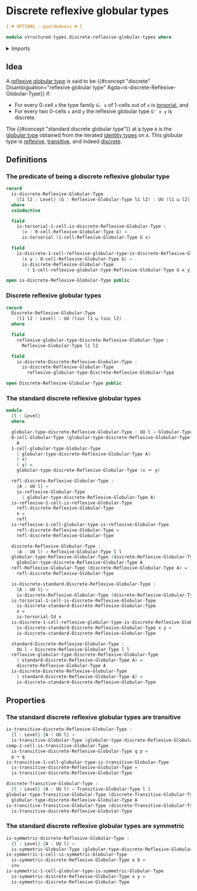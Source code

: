 # Discrete reflexive globular types

```agda
{-# OPTIONS --guardedness #-}

module structured-types.discrete-reflexive-globular-types where
```

<details><summary>Imports</summary>

```agda
open import foundation.identity-types
open import foundation.torsorial-type-families
open import foundation.universe-levels

open import structured-types.globular-types
open import structured-types.reflexive-globular-types
open import structured-types.symmetric-globular-types
open import structured-types.transitive-globular-types
```

</details>

## Idea

A [reflexive globular type](structured-types.reflexive-globular-types.md) is
said to be
{{#concept "discrete" Disambiguation="reflexive globular type" Agda=is-discrete-Reflexive-Globular-Type}}
if:

- For every 0-cell `x` the type family `G₁ x` of 1-cells out of `x` is
  [torsorial](foundation-core.torsorial-type-families.md), and
- For every two 0-cells `x` and `y` the reflexive globular type `G' x y` is
  discrete.

The {{#concept "standard discrete globular type"}} at a type `A` is the
[globular type](structured-types.globular-types.md) obtained from the iterated
[identity types](foundation-core.identity-types.md) on `A`. This globular type
is [reflexive](structured-types.reflexive-globular-types.md),
[transitive](structured-types.transitive-globular-types.md), and indeed
[discrete](structured-types.discrete-reflexive-globular-types.md).

## Definitions

### The predicate of being a discrete reflexive globular type

```agda
record
  is-discrete-Reflexive-Globular-Type
    {l1 l2 : Level} (G : Reflexive-Globular-Type l1 l2) : UU (l1 ⊔ l2)
  where
  coinductive

  field
    is-torsorial-1-cell-is-discrete-Reflexive-Globular-Type :
      (x : 0-cell-Reflexive-Globular-Type G) →
      is-torsorial (1-cell-Reflexive-Globular-Type G x)

  field
    is-discrete-1-cell-reflexive-globular-type-is-discrete-Reflexive-Globular-Type :
      (x y : 0-cell-Reflexive-Globular-Type G) →
      is-discrete-Reflexive-Globular-Type
        ( 1-cell-reflexive-globular-type-Reflexive-Globular-Type G x y)

open is-discrete-Reflexive-Globular-Type public
```

### Discrete reflexive globular types

```agda
record
  Discrete-Reflexive-Globular-Type
    (l1 l2 : Level) : UU (lsuc l1 ⊔ lsuc l2)
  where

  field
    reflexive-globular-type-Discrete-Reflexive-Globular-Type :
      Reflexive-Globular-Type l1 l2

  field
    is-discrete-Discrete-Reflexive-Globular-Type :
      is-discrete-Reflexive-Globular-Type
        reflexive-globular-type-Discrete-Reflexive-Globular-Type

open Discrete-Reflexive-Globular-Type public
```

### The standard discrete reflexive globular types

```agda
module _
  {l : Level}
  where

  globular-type-discrete-Reflexive-Globular-Type : UU l → Globular-Type l l
  0-cell-Globular-Type (globular-type-discrete-Reflexive-Globular-Type A) =
    A
  1-cell-globular-type-Globular-Type
    ( globular-type-discrete-Reflexive-Globular-Type A)
    ( x)
    ( y) =
    globular-type-discrete-Reflexive-Globular-Type (x ＝ y)

  refl-discrete-Reflexive-Globular-Type :
    {A : UU l} →
    is-reflexive-Globular-Type
      ( globular-type-discrete-Reflexive-Globular-Type A)
  is-reflexive-1-cell-is-reflexive-Globular-Type
    refl-discrete-Reflexive-Globular-Type
    x =
    refl
  is-reflexive-1-cell-globular-type-is-reflexive-Globular-Type
    refl-discrete-Reflexive-Globular-Type =
    refl-discrete-Reflexive-Globular-Type

  discrete-Reflexive-Globular-Type :
    (A : UU l) → Reflexive-Globular-Type l l
  globular-type-Reflexive-Globular-Type (discrete-Reflexive-Globular-Type A) =
    globular-type-discrete-Reflexive-Globular-Type A
  refl-Reflexive-Globular-Type (discrete-Reflexive-Globular-Type A) =
    refl-discrete-Reflexive-Globular-Type

  is-discrete-standard-Discrete-Reflexive-Globular-Type :
    {A : UU l} →
    is-discrete-Reflexive-Globular-Type (discrete-Reflexive-Globular-Type A)
  is-torsorial-1-cell-is-discrete-Reflexive-Globular-Type
    is-discrete-standard-Discrete-Reflexive-Globular-Type
    x =
    is-torsorial-Id x
  is-discrete-1-cell-reflexive-globular-type-is-discrete-Reflexive-Globular-Type
    is-discrete-standard-Discrete-Reflexive-Globular-Type x y =
    is-discrete-standard-Discrete-Reflexive-Globular-Type

  standard-Discrete-Reflexive-Globular-Type :
    UU l → Discrete-Reflexive-Globular-Type l l
  reflexive-globular-type-Discrete-Reflexive-Globular-Type
    ( standard-Discrete-Reflexive-Globular-Type A) =
    discrete-Reflexive-Globular-Type A
  is-discrete-Discrete-Reflexive-Globular-Type
    ( standard-Discrete-Reflexive-Globular-Type A) =
    is-discrete-standard-Discrete-Reflexive-Globular-Type
```

## Properties

### The standard discrete reflexive globular types are transitive

```agda
is-transitive-discrete-Reflexive-Globular-Type :
  {l : Level} {A : UU l} →
  is-transitive-Globular-Type (globular-type-discrete-Reflexive-Globular-Type A)
comp-1-cell-is-transitive-Globular-Type
  is-transitive-discrete-Reflexive-Globular-Type q p =
  p ∙ q
is-transitive-1-cell-globular-type-is-transitive-Globular-Type
  is-transitive-discrete-Reflexive-Globular-Type =
  is-transitive-discrete-Reflexive-Globular-Type

discrete-Transitive-Globular-Type :
  {l : Level} (A : UU l) → Transitive-Globular-Type l l
globular-type-Transitive-Globular-Type (discrete-Transitive-Globular-Type A) =
  globular-type-discrete-Reflexive-Globular-Type A
is-transitive-Transitive-Globular-Type (discrete-Transitive-Globular-Type A) =
  is-transitive-discrete-Reflexive-Globular-Type
```

### The standard discrete reflexive globular types are symmetric

```agda
is-symmetric-discrete-Reflexive-Globular-Type :
  {l : Level} {A : UU l} →
  is-symmetric-Globular-Type (globular-type-discrete-Reflexive-Globular-Type A)
is-symmetric-1-cell-is-symmetric-Globular-Type
  is-symmetric-discrete-Reflexive-Globular-Type a b =
  inv
is-symmetric-1-cell-globular-type-is-symmetric-Globular-Type
  is-symmetric-discrete-Reflexive-Globular-Type x y =
  is-symmetric-discrete-Reflexive-Globular-Type
```
